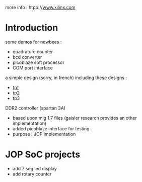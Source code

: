 more info : htpp://www.xilinx.com

# Introduction #

some demos for newbees :
  * quadrature counter
  * bcd converter
  * picoblaze soft processor
  * COM port interface

a simple design (sorry, in french) including these designs :
  * [tp1](http://docs.google.com/Doc?id=dxhxfnh_2133dprbz8)
  * [tp2](http://docs.google.com/Doc?id=dxhxfnh_2136f2w96k)
  * tp3


DDR2 controller (spartan 3A)
  * based upon mig 1.7 files (gaisler research provides an other implementation)
  * added picoblaze interface for testing
  * purpose : JOP implementation

# JOP SoC projects #
  * add 7 seg led display
  * add rotary counter